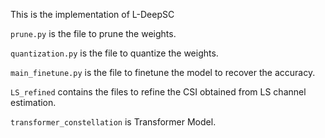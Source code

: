 This is the implementation of L-DeepSC

`prune.py` is the file to prune the weights.

`quantization.py` is the file to quantize the weights.

`main_finetune.py` is the file to finetune the model to recover the accuracy.

`LS_refined` contains the files to refine the CSI obtained from LS channel estimation.

`transformer_constellation` is Transformer Model.
